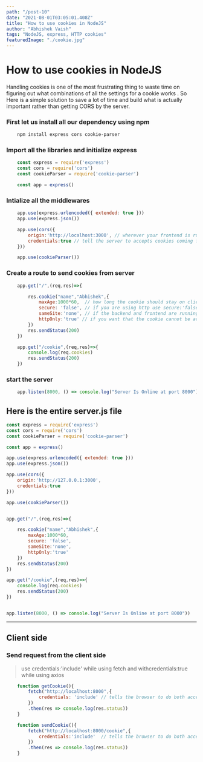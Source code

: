 ```yaml
---
path: "/post-10"
date: "2021-08-01T03:05:01.408Z"
title: "How to use cookies in NodeJS"
author: "Abhishek Vaish"
tags: "NodeJS, express, HTTP cookies"
featuredImage: "./cookie.jpg"
---
```


# How to use cookies in NodeJS

Handling cookies is one of the most frustrating thing to waste time on figuring out what combinations of all the settings for a cookie works . So Here is a simple solution to save a lot of time and build what is actually important rather than getting CORS by the server.

### First let us install all our dependency using npm
```sh
	npm install express cors cookie-parser
```

### Import all the libraries and initialize express
```js
	const express = require('express')
	const cors = require('cors')
	const cookieParser = require('cookie-parser')

	const app = express()
```


### Intialize all the middlewares 
```js
	app.use(express.urlencoded({ extended: true }))
	app.use(express.json())

	app.use(cors({
		origin:'http://localhost:3000', // wherever your frontend is running
		credentials:true // tell the server to accepts cookies coming from client side
	}))

	app.use(cookieParser())

```

### Create a route to send cookies from server
```js
	app.get("/",(req,res)=>{

		res.cookie("name","Abhishek",{
			maxAge:1000*60,  // how long the cookie should stay on clients browser
			secure: 'false', // if you are using http use secure:'false' the false is in string
			sameSite:'none', // if the backend and frontend are running on different locations 
			httpOnly:'true' // if you want that the cookie cannot be access by using document.cookie on client side
		})
		res.sendStatus(200)
	})

	app.get("/cookie",(req,res)=>{
		console.log(req.cookies)
		res.sendStatus(200)
	})

```
### start the server
```js
	app.listen(8000, () => console.log("Server Is Online at port 8000"))
```

## Here is the entire server.js file
```js
const express = require('express')
const cors = require('cors')
const cookieParser = require('cookie-parser')

const app = express()

app.use(express.urlencoded({ extended: true }))
app.use(express.json())

app.use(cors({
	origin:'http://127.0.0.1:3000',
	credentials:true
}))

app.use(cookieParser())


app.get("/",(req,res)=>{

	res.cookie("name","Abhishek",{
		maxAge:1000*60,
		secure: 'false',
		sameSite:'none',
		httpOnly:'true'
	})
	res.sendStatus(200)
})

app.get("/cookie",(req,res)=>{
	console.log(req.cookies)
	res.sendStatus(200)
})


app.listen(8000, () => console.log("Server Is Online at port 8000"))
```


---


## Client side

### Send request from the client side
> use credentials:'include' while using fetch and withcredentials:true while using axios
```js
	function getCookie(){
		fetch("http://localhost:8000",{
			credentials: 'include' // tells the browser to do both accept and send cookie 
		})
		.then(res => console.log(res.status))
	}

	function sendCookie(){
		fetch("http://localhost:8000/cookie",{
			credentials:'include'  // tells the browser to do both accept and send cookie 
		})
		.then(res => console.log(res.status))
	}
	
```
